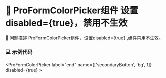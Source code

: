 # 🧐 ProFormColorPicker组件 设置disabled={true}，禁用不生效

🧐 问题描述
ProFormColorPicker组件，设置disabled={true} ,组件禁用不生效。

### 💻 示例代码

<ProFormColorPicker
label="end"
name={['secondaryButton', 'bg', 1]}
disabled={true} ></ProFormColorPicker>
